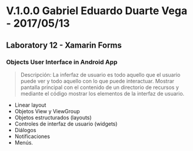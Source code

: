 ﻿# V.1.0.0 Gabriel Eduardo Duarte Vega - 2017/05/13
## Laboratory 12 - Xamarin Forms
### Objects User Interface in Android App
> Descripción: La inferfaz de usuario es todo aquello que el usuario
> puede ver y todo aquello con lo que puede interactuar.
> Mostrar pantalla principal con el contenido de un directorio de 
> recursos y mediante el código mostrar los elementos de la interfaz
> de usuario.
+ Linear layout
+ Objetos View y ViewGroup
+ Objetos estructurados (layouts)
+ Controles de interfaz de usuario (widgets)
+ Diálogos
+ Notificaciones
+ Menús.
